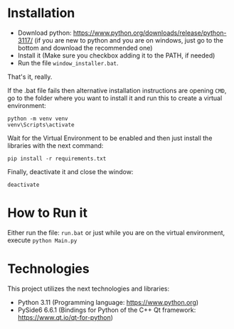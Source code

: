 # Installation
* Download python: https://www.python.org/downloads/release/python-3117/ (if you are new to python and you are on windows, just go to the bottom and download the recommended one)
* Install it (Make sure you checkbox adding it to the PATH, if needed)
* Run the file `window_installer.bat`.

That's it, really.

If the .bat file fails then alternative installation instructions are opening `CMD`, go to the folder where you want to install it and run this to create a virtual environment:
```
python -m venv venv
venv\Scripts\activate
```
Wait for the Virtual Environment to be enabled and then just install the libraries with the next command:
````
pip install -r requirements.txt
````
Finally, deactivate it and close the window:
```
deactivate
```

# How to Run it
Either run the file: `run.bat` or just while you are on the virtual environment, execute `python Main.py`

# Technologies
This project utilizes the next technologies and libraries:
* Python 3.11 (Programming language: https://www.python.org)
* PySide6 6.6.1 (Bindings for Python of the C++ Qt framework: https://www.qt.io/qt-for-python)

